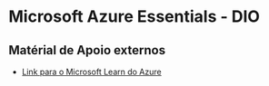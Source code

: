 # Microsoft Azure Essentials - DIO


## Matérial de Apoio externos

- [Link para o Microsoft Learn do Azure](https://learn.microsoft.com/pt-br/credentials/certifications/azure-fundamentals/?practice-assessment-type=certification)
